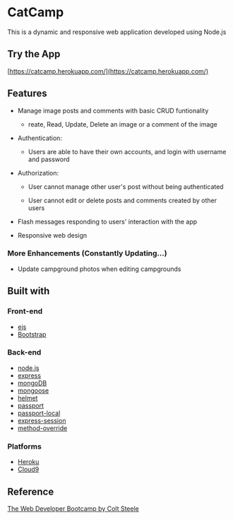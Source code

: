 # CatCamp

This is a dynamic and responsive web application developed using Node.js

## Try the App

[https://catcamp.herokuapp.com/](https://catcamp.herokuapp.com/)

## Features

* Manage image posts and comments with basic CRUD funtionality

  * reate, Read, Update, Delete an image or a comment of the image

* Authentication:
  
  * Users are able to have their own accounts, and login with username and password

* Authorization:

  * User cannot manage other user's post without being authenticated

  * User cannot edit or delete posts and comments created by other users

* Flash messages responding to users' interaction with the app

* Responsive web design

### More Enhancements (Constantly Updating...)

* Update campground photos when editing campgrounds

## Built with

### Front-end

* [ejs](http://ejs.co/)
* [Bootstrap](https://getbootstrap.com/docs/3.3/)

### Back-end

* [node.js](https://nodejs.org/en/)
* [express](https://expressjs.com/)
* [mongoDB](https://www.mongodb.com/)
* [mongoose](http://mongoosejs.com/)
* [helmet](https://helmetjs.github.io/)
* [passport](http://www.passportjs.org/)
* [passport-local](https://github.com/jaredhanson/passport-local#passport-local)
* [express-session](https://github.com/expressjs/session#express-session)
* [method-override](https://github.com/expressjs/method-override#method-override)

### Platforms

* [Heroku](https://www.heroku.com/)
* [Cloud9](https://aws.amazon.com/cloud9/?origin=c9io)

## Reference

[The Web Developer Bootcamp by Colt Steele](https://www.udemy.com/the-web-developer-bootcamp/)
